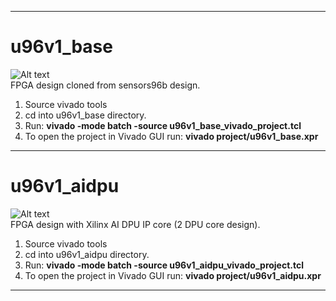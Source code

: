 
---  

# u96v1_base  
![Alt text](./u96v1_base.jpg?raw=true "u96v1_base")  
FPGA design cloned from sensors96b design.  
  
1. Source vivado tools  
2. cd into u96v1_base directory.  
3. Run: **vivado -mode batch -source u96v1_base_vivado_project.tcl**  
4. To open the project in Vivado GUI run: **vivado project/u96v1_base.xpr**  

---

# u96v1_aidpu  
![Alt text](./u96v1_aidpu.jpg?raw=true "u96v1_aidpu")  
FPGA design with Xilinx AI DPU IP core (2 DPU core design).  
  
1. Source vivado tools  
2. cd into u96v1_aidpu directory.  
3. Run: **vivado -mode batch -source u96v1_aidpu_vivado_project.tcl**  
4. To open the project in Vivado GUI run: **vivado project/u96v1_aidpu.xpr**  

---

